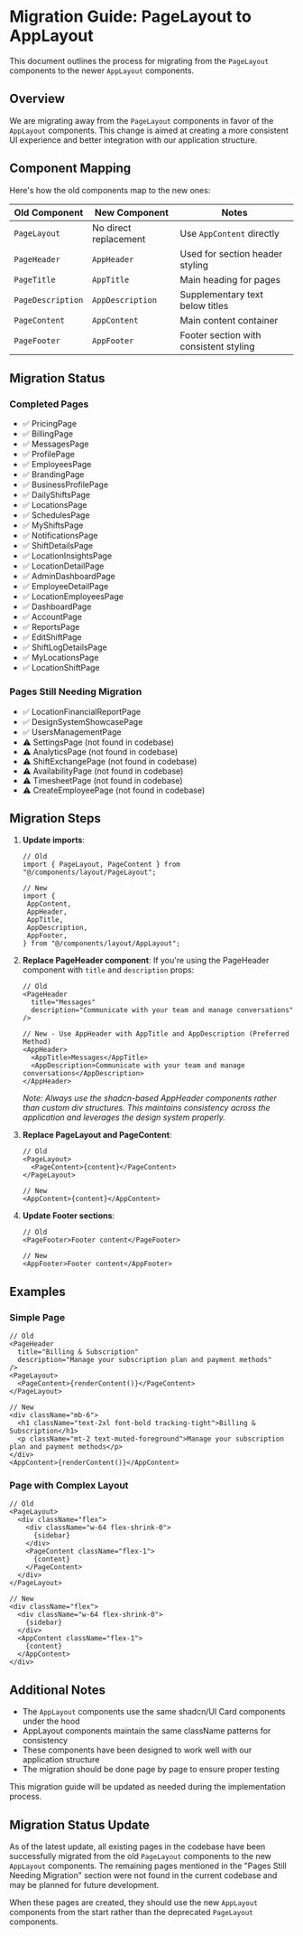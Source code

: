 # Migration Guide: PageLayout to AppLayout

This document outlines the process for migrating from the `PageLayout` components to the newer `AppLayout` components.

## Overview

We are migrating away from the `PageLayout` components in favor of the `AppLayout` components. This change is aimed at creating a more consistent UI experience and better integration with our application structure.

## Component Mapping

Here's how the old components map to the new ones:

| Old Component     | New Component         | Notes                                  |
| ----------------- | --------------------- | -------------------------------------- |
| `PageLayout`      | No direct replacement | Use `AppContent` directly              |
| `PageHeader`      | `AppHeader`           | Used for section header styling        |
| `PageTitle`       | `AppTitle`            | Main heading for pages                 |
| `PageDescription` | `AppDescription`      | Supplementary text below titles        |
| `PageContent`     | `AppContent`          | Main content container                 |
| `PageFooter`      | `AppFooter`           | Footer section with consistent styling |

## Migration Status

### Completed Pages

- ✅ PricingPage
- ✅ BillingPage
- ✅ MessagesPage
- ✅ ProfilePage
- ✅ EmployeesPage
- ✅ BrandingPage
- ✅ BusinessProfilePage
- ✅ DailyShiftsPage
- ✅ LocationsPage
- ✅ SchedulesPage
- ✅ MyShiftsPage
- ✅ NotificationsPage
- ✅ ShiftDetailsPage
- ✅ LocationInsightsPage
- ✅ LocationDetailPage
- ✅ AdminDashboardPage
- ✅ EmployeeDetailPage
- ✅ LocationEmployeesPage
- ✅ DashboardPage
- ✅ AccountPage
- ✅ ReportsPage
- ✅ EditShiftPage
- ✅ ShiftLogDetailsPage
- ✅ MyLocationsPage
- ✅ LocationShiftPage

### Pages Still Needing Migration

- ✅ LocationFinancialReportPage
- ✅ DesignSystemShowcasePage
- ✅ UsersManagementPage
- ⚠️ SettingsPage (not found in codebase)
- ⚠️ AnalyticsPage (not found in codebase)
- ⚠️ ShiftExchangePage (not found in codebase)
- ⚠️ AvailabilityPage (not found in codebase)
- ⚠️ TimesheetPage (not found in codebase)
- ⚠️ CreateEmployeePage (not found in codebase)

## Migration Steps

1. **Update imports**:

   ```tsx
   // Old
   import { PageLayout, PageContent } from "@/components/layout/PageLayout";

   // New
   import {
   	AppContent,
   	AppHeader,
   	AppTitle,
   	AppDescription,
   	AppFooter,
   } from "@/components/layout/AppLayout";
   ```

2. **Replace PageHeader component**:
   If you're using the PageHeader component with `title` and `description` props:

   ```tsx
   // Old
   <PageHeader
     title="Messages"
     description="Communicate with your team and manage conversations"
   />

   // New - Use AppHeader with AppTitle and AppDescription (Preferred Method)
   <AppHeader>
     <AppTitle>Messages</AppTitle>
     <AppDescription>Communicate with your team and manage conversations</AppDescription>
   </AppHeader>
   ```

   _Note: Always use the shadcn-based AppHeader components rather than custom div structures. This maintains consistency across the application and leverages the design system properly._

3. **Replace PageLayout and PageContent**:

   ```tsx
   // Old
   <PageLayout>
     <PageContent>{content}</PageContent>
   </PageLayout>

   // New
   <AppContent>{content}</AppContent>
   ```

4. **Update Footer sections**:

   ```tsx
   // Old
   <PageFooter>Footer content</PageFooter>

   // New
   <AppFooter>Footer content</AppFooter>
   ```

## Examples

### Simple Page

```tsx
// Old
<PageHeader
  title="Billing & Subscription"
  description="Manage your subscription plan and payment methods"
/>
<PageLayout>
  <PageContent>{renderContent()}</PageContent>
</PageLayout>

// New
<div className="mb-6">
  <h1 className="text-2xl font-bold tracking-tight">Billing & Subscription</h1>
  <p className="mt-2 text-muted-foreground">Manage your subscription plan and payment methods</p>
</div>
<AppContent>{renderContent()}</AppContent>
```

### Page with Complex Layout

```tsx
// Old
<PageLayout>
  <div className="flex">
    <div className="w-64 flex-shrink-0">
      {sidebar}
    </div>
    <PageContent className="flex-1">
      {content}
    </PageContent>
  </div>
</PageLayout>

// New
<div className="flex">
  <div className="w-64 flex-shrink-0">
    {sidebar}
  </div>
  <AppContent className="flex-1">
    {content}
  </AppContent>
</div>
```

## Additional Notes

- The `AppLayout` components use the same shadcn/UI Card components under the hood
- AppLayout components maintain the same className patterns for consistency
- These components have been designed to work well with our application structure
- The migration should be done page by page to ensure proper testing

This migration guide will be updated as needed during the implementation process.

## Migration Status Update

As of the latest update, all existing pages in the codebase have been successfully migrated from the old `PageLayout` components to the new `AppLayout` components. The remaining pages mentioned in the "Pages Still Needing Migration" section were not found in the current codebase and may be planned for future development.

When these pages are created, they should use the new `AppLayout` components from the start rather than the deprecated `PageLayout` components.
